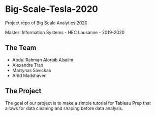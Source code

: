 # Big-Scale-Tesla-2020

Project repo of Big Scale Analytics 2020

Master: Information Systems - HEC Lausanne - 2019-2020

## The Team
* Abdul Rahman Aloraib Alsalim
* Alexandre Tran
* Martynas Savickas
* Arild Madshaven

## The Project

The goal of our project is to make a simple tutorial for Tableau Prep that allows for data cleaning and shaping before data analysis. 
